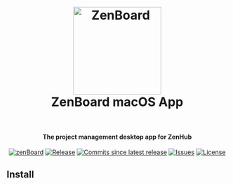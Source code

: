 <h1 align="center">
  <br>
  <a href="https://github.com/typerror"><img src="https://raw.githubusercontent.com/typerror/zen-board/master/assets/icon.png" alt="ZenBoard" width="200"></a>
  <br>
  ZenBoard macOS App
  <br>
  <br>
</h1>

<h4 align="center">The project management desktop app for ZenHub</h4>

<p align="center">
  <a href="https://github.com/typerror/zen-board"><img src="https://img.shields.io/badge/macos-ZenBoard-5e60ba.svg" alt="zenBoard"></a>
  <a href="https://github.com/typerror/zen-board/releases"><img src="https://img.shields.io/github/release/typerror/zen-board.svg" alt="Release"></a>
  <a href="#"><img src="https://img.shields.io/github/commits-since/typerror/zen-board/latest.svg" alt="Commits since latest release"></a>
  <a href="https://github.com/typerror/zen-board/issues"><img src="https://img.shields.io/github/issues/typerror/zen-board.svg" alt="Issues"></a>
  <a href="https://github.com/typerror/zen-board/license"><img src="https://img.shields.io/github/license/typerror/zen-board.svg" alt="License"></a>
</p>

## Install
